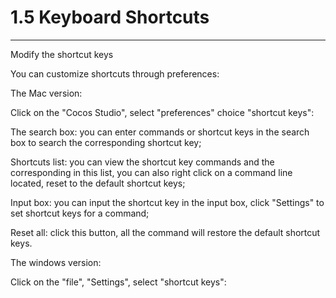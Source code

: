 # 1.5 Keyboard Shortcuts
---


Modify the shortcut keys

You can customize shortcuts through preferences:

The Mac version:

Click on the "Cocos Studio", select "preferences" choice "shortcut keys":
        
The search box: you can enter commands or shortcut keys in the search box to search the corresponding shortcut key;

Shortcuts list: you can view the shortcut key commands and the corresponding in this list, you can also right click on a command line located, reset to the default shortcut keys;

Input box: you can input the shortcut key in the input box, click "Settings" to set shortcut keys for a command;

Reset all: click this button, all the command will restore the default shortcut keys.

The windows version:

Click on the "file", "Settings", select "shortcut keys":

